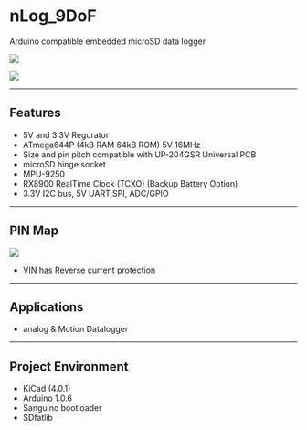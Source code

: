 # nLog_9DoF #
Arduino compatible embedded microSD data logger

![](https://lh3.googleusercontent.com/-KQVBXKrtjkA/VuaPrgKhz3I/AAAAAAAAF9s/6_--DkJewKM7PQYk1q839r6s-D2WMRWEACCo/s512-Ic42/DSC02494%2B%25282%2529%2B%2528Custom%2529.JPG)

![](https://lh3.googleusercontent.com/-oS44-VbZlPI/V5l3_p9Wm2I/AAAAAAAAGI8/qWykpii9yV4tGcVChfL06fOX9lLOutCEgCCo/s800/nlog_F_B.jpg)

----------

## Features ##

- 5V and 3.3V Regurator
- ATmega644P (4kB RAM 64kB ROM) 5V 16MHz 
- Size and pin pitch compatible with UP-204GSR Universal PCB
- microSD hinge socket 
- MPU-9250
- RX8900 RealTime Clock (TCXO) (Backup Battery Option)
- 3.3V I2C bus, 5V UART,SPI, ADC/GPIO 

----------
## PIN Map ##
![](https://lh3.googleusercontent.com/-3T_8-NXExGs/Vua3GfrmexI/AAAAAAAAF-A/-ZxofDaCSZUEy8PXlRDVk4-Gqtd6r87JwCCo/s598-Ic42/pinmap.JPG)

- VIN has Reverse current protection

----------

## Applications ##

- analog & Motion Datalogger

----------

## Project Environment ##

- KiCad (4.0.1)
- Arduino 1.0.6
- Sanguino bootloader
- SDfatlib
